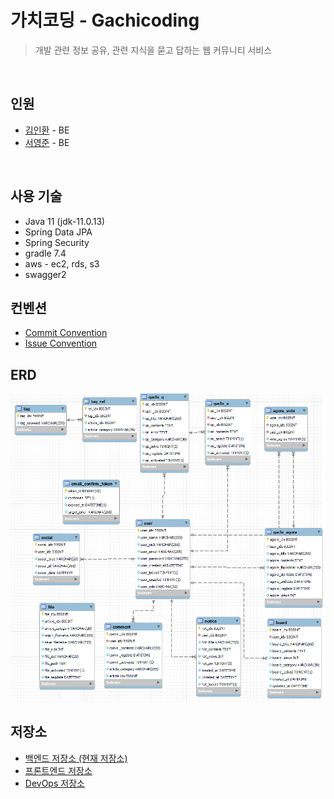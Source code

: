 # 가치코딩 - Gachicoding
> 개발 관련 정보 공유, 관련 지식을 묻고 답하는 웹 커뮤니티 서비스 <br>

<br>

## 인원 
* [김인환](https://github.com/inhwanK) - BE
* [서영준](https://github.com/95Seo) - BE

[//]: # (* [김인표]&#40;https://github.com/kiminpyo&#41;)
[//]: # (* [배지왕]&#40;https://github.com/BAE-JI-WANG&#41;)
[//]: # (* [김세현]&#40;https://github.com/saehyen&#41;)

<br>

## 사용 기술
* Java 11 (jdk-11.0.13)
* Spring Data JPA
* Spring Security 
* gradle 7.4
* aws - ec2, rds, s3
* swagger2

## 컨벤션
- [Commit Convention](https://github.com/inhwanK/gachicoding.git/blob/main/document/convention/commit_convention.md)
- [Issue Convention](https://github.com/inhwanK/gachicoding.git/blob/main/document/convention/issue_convention.md)

## ERD
![](document/erd.png)

## 저장소
* [백엔드 저장소 (현재 저장소)](https://github.com/inhwanK/gachicoding)
* [프론트엔드 저장소](https://github.com/kiminpyo/gachicoding-front-next)
* [DevOps 저장소](https://github.com/BAE-JI-WANG/gachicoding_DevOps)

<br>

[//]: # (## 프로젝트 이슈 정리)

[//]: # (* [Spring Boot 환경에서 CORS 정책 설정 &#40;Feat. Spring Security&#41;]&#40;https://bool-flower.tistory.com/30&#41;)

[//]: # (* [사용자 인증을 위한 메일 API 개발 과정]&#40;https://bool-flower.tistory.com/19&#41;)

[//]: # (  <br>)

[//]: # (## 주요 이슈 및 트러블슈팅)

[//]: # (* Spring Data JPA - [DynamicInsert,DynamicUpdate 어노테이션의 용도&#40;작성 전&#41;]&#40;&#41;)

[//]: # (* UnexpectedRollbackException - [아이디&#40;이메일&#41; 중복처리에서 @Transactional 에 의한 롤백 예외 발생&#40;작성 전&#41;]&#40;&#41;)

[//]: # (* Spring Security & OAuth2 - [로그인 연동&#40;구글, 카카오, 깃허브&#41;시 기존 아이디와 중복 처리&#40;작성 전&#41;]&#40;&#41;)

[//]: # (* AWS Access Denied - [IAM 계정으로 로그인 시 RDS 접근이 안되는 현상&#40;작성 전&#41;]&#40;&#41;)

[//]: # (* WebMvcConfigurationSupport - [스웨거, pageable 사용을 위해 해당 클래스를 상속받아 오버라이딩&#40;작성 전&#41;]&#40;&#41;)